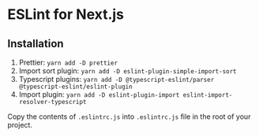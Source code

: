 # ESLint for Next.js

## Installation

1. Prettier: `yarn add -D prettier`
2. Import sort plugin: `yarn add -D eslint-plugin-simple-import-sort`
3. Typescript plugins: `yarn add -D @typescript-eslint/parser @typescript-eslint/eslint-plugin`
4. Import plugin: `yarn add -D eslint-plugin-import eslint-import-resolver-typescript`
    
Copy the contents of `.eslintrc.js` into `.eslintrc.js` file in the root of your project.
